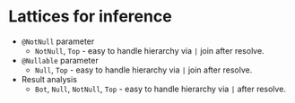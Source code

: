 # Lattices for inference

- `@NotNull` parameter
  - `NotNull`, `Top` - easy to handle hierarchy via `|` join after resolve.
- `@Nullable` parameter
  - `Null`, `Top` - easy to handle hierarchy via `|` join after resolve.
- Result analysis
  - `Bot`, `Null`, `NotNull`, `Top` - easy to handle hierarchy via `|` after resolve.
